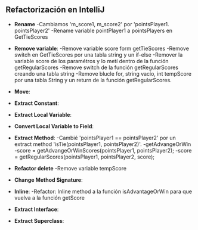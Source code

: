 
## Refactorización en IntelliJ



* **Rename** 
-Cambiamos 'm_score1, m_score2' por 'pointsPlayer1. pointsPlayer2'
-Rename variable pointPlayer1 a pointsPlayers en GetTieScores
* **Remove variable**:
-Remove variable score form getTieScores
-Remove  switch en GetTieScores por una tabla string y un if-else 
-Remover la variable score de los paramétros y lo metí dentro de la función getRegularScores 
-Remove switch de la función getRegularScores creando una tabla string
-Remove blucle for, string vacío, int tempScore por una tabla String y un return de la función getRegularScores.
* **Move**: 
* **Extract Constant**: 
* **Extract Local Variable**:

* **Convert Local Variable to Field**: 
* **Extract Method**:
 -Cambié 'pointsPlayer1 == pointsPlayer2' por un extract method  'isTie(pointsPlayer1, pointsPlayer2)'.
 -getAdvangeOrWin
 -score = getAdvangeOrWinScores(pointsPlayer1, pointsPlayer2);
 -score = getRegularScores(pointsPlayer1, pointsPlayer2, score);
*  **Refactor delete**
 -Remove variable tempScore

* **Change Method Signature**:

* **Inline**:
-Refactor: Inline method a la función isAdvantageOrWin para que vuelva a la función getScore
  
* **Extract Interface**: 
* **Extract Superclass**: 


